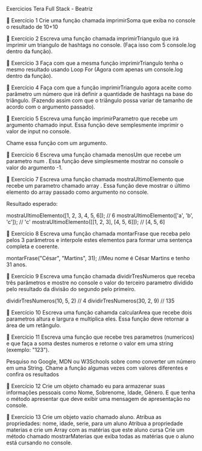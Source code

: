 Exercicios Tera Full Stack - Beatriz

🔵 Exercício 1
Crie uma função chamada imprimirSoma que exiba no console o resultado de 10+10

🔵 Exercício 2
Escreva uma função chamada imprimirTriangulo que irá imprimir um triangulo de hashtags no console. (Faça isso com 5 console.log dentro da função).

🔵 Exercício 3
Faça com que a mesma função imprimirTriangulo tenha o mesmo resultado usando Loop For (Agora com apenas um console.log dentro da função).

🔵 Exercício 4
Faça com que a função imprimirTriangulo agora aceite como parâmetro um número que irá definir a quantidade de hashtags na base do triângulo. (Fazendo assim com que o triângulo possa variar de tamanho de acordo com o argumento passado).

🔵 Exercício 5
Escreva uma função imprimirParametro que recebe um argumento chamado input. Essa função deve semplesmente imprimir o valor de input no console.

Chame essa função com um argumento.

🔵 Exercício 6
Escreva uma função chamada menosUm que recebe um parametro num . Essa função deve simplesmente mostrar no console o valor do argumento -1.

🔵 Exercício 7
Escreva uma função chamada mostraUltimoElemento que recebe um parametro chamado array . Essa função deve mostrar o último elemento do array passado como argumento no console.

Resultado esperado:

mostraUltimoElemento([1, 2, 3, 4, 5, 6]);       // 6
mostraUltimoElemento(['a', 'b', 'c']);          // 'c'
mostraUltimoElemento([[1, 2, 3], [4, 5, 6]]);   // [4, 5, 6]

🔵 Exercício 8
Escreva uma função chamada montarFrase que receba pelo pelos 3 parâmetros e interpole estes elementos para formar uma sentença completa e coerente.

montarFrase("César", "Martins", 31); //Meu nome é César Martins e tenho 31 anos.

🔵 Exercício 9
Escreva uma função chamada dividirTresNumeros que receba três parâmetros e mostre no console o valor do terceiro parametro dividido pelo resultado da divisão do segundo pelo primeiro.

dividirTresNumeros(10, 5, 2)   // 4
dividirTresNumeros(30, 2, 9)   // 135

🔵 Exercício 10
Escreva uma função cahamda calcularArea que recebe dois parametros altura e largura e multiplica eles. Essa função deve retornar a área de um retângulo.

🔵 Exercício 11
Escreva uma função que recebe tres parametros (numericos) e que faça a soma destes numeros e retorne o valor em uma string (exemplo: "123").

Pesquiso no Google, MDN ou W3Schools sobre como converter um número em uma String.
Chame a função algumas vezes com valores diferentes e confira os resultados

🔵 Exercício 12
Crie um objeto chamado eu para armazenar suas informações pessoais como Nome, Sobrenome, Idade, Gênero. E que tenha o método apresentar que deve exibir uma mensagem de apresentação no console.

🔵 Exercício 13
Crie um objeto vazio chamado aluno.
Atribua as propriedades: nome, idade, serie, para um aluno
Atribua a propriedade materias e crie um Array com as matérias que este aluno cursa
Crie um método chamado mostrarMaterias que exiba todas as matérias que o aluno está cursando no console.
